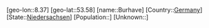 ﻿---
location: [53.58,8.37]
type: City
tags:
- geo/City


SpocWebEntityId: 29417
isDeleted: false
confidential: public

---
[geo-lon::8.37]
[geo-lat::53.58]
[name::Burhave]
[Country::[Germany](geo/Continent/Europe/Germany.md)]
[State::[Niedersachsen](geo/Continent/Europe/Germany/Niedersachsen.md)]
[Population::]
[Unknown::]

